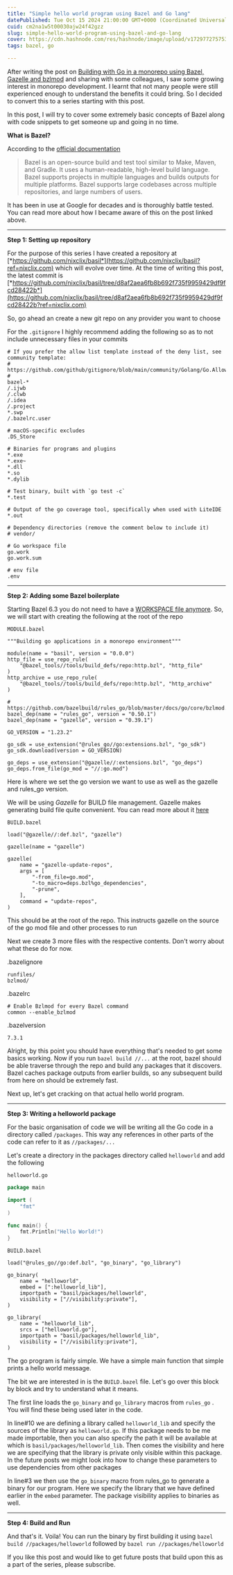 ```yaml
---
title: "Simple hello world program using Bazel and Go lang"
datePublished: Tue Oct 15 2024 21:00:00 GMT+0000 (Coordinated Universal Time)
cuid: cm2na1w5t00030ajw24f42gzz
slug: simple-hello-world-program-using-bazel-and-go-lang
cover: https://cdn.hashnode.com/res/hashnode/image/upload/v1729772757533/22499f0c-7700-4a2b-93d6-d1829eaa253f.jpeg
tags: bazel, go

---
```


After writing the post on [Building with Go in a monorepo using Bazel, Gazelle and bzlmod](https://nixclix.com/building-with-go-in-a-monorepo-using-bazel-gazelle-and-bzlmod/) and sharing with some colleagues, I saw some growing interest in monorepo development. I learnt that not many people were still experienced enough to understand the benefits it could bring. So I decided to convert this to a series starting with this post.

In this post, I will try to cover some extremely basic concepts of Bazel along with code snippets to get someone up and going in no time.

**What is Bazel?**

According to the [official documentation](https://bazel.build/about/intro?ref=nixclix.com)

> Bazel is an open-source build and test tool similar to Make, Maven, and Gradle. It uses a human-readable, high-level build language. Bazel supports projects in multiple languages and builds outputs for multiple platforms. Bazel supports large codebases across multiple repositories, and large numbers of users.

It has been in use at Google for decades and is thoroughly battle tested. You can read more about how I became aware of this on the post linked above.

---

**Step 1: Setting up repository**

For the purpose of this series I have created a repository at [*https://github.com/nixclix/basil*](https://github.com/nixclix/basil?ref=nixclix.com) which will evolve over time. At the time of writing this post, the latest commit is [*https://github.com/nixclix/basil/tree/d8af2aea6fb8b692f735f9959429df9fcd28422b*](https://github.com/nixclix/basil/tree/d8af2aea6fb8b692f735f9959429df9fcd28422b?ref=nixclix.com)

So, go ahead an create a new git repo on any provider you want to choose

For the `.gitignore` I highly recommend adding the following so as to not include unnecessary files in your commits

```plaintext
# If you prefer the allow list template instead of the deny list, see community template:
# https://github.com/github/gitignore/blob/main/community/Golang/Go.AllowList.gitignore
#
bazel-*
/.ijwb
/.clwb
/.idea
/.project
*.swp
/.bazelrc.user

# macOS-specific excludes
.DS_Store

# Binaries for programs and plugins
*.exe
*.exe~
*.dll
*.so
*.dylib

# Test binary, built with `go test -c`
*.test

# Output of the go coverage tool, specifically when used with LiteIDE
*.out

# Dependency directories (remove the comment below to include it)
# vendor/

# Go workspace file
go.work
go.work.sum

# env file
.env
```

---

**Step 2: Adding some Bazel boilerplate**

Starting Bazel 6.3 you do not need to have a [WORKSPACE file anymore](https://bazel.build/external/migration?ref=nixclix.com). So, we will start with creating the following at the root of the repo

`MODULE.bazel`

```plaintext
"""Building go applications in a monorepo environment"""

module(name = "basil", version = "0.0.0")
http_file = use_repo_rule(
    "@bazel_tools//tools/build_defs/repo:http.bzl", "http_file"
)
http_archive = use_repo_rule(
    "@bazel_tools//tools/build_defs/repo:http.bzl", "http_archive"
)

# https://github.com/bazelbuild/rules_go/blob/master/docs/go/core/bzlmod.md
bazel_dep(name = "rules_go", version = "0.50.1")
bazel_dep(name = "gazelle", version = "0.39.1")

GO_VERSION = "1.23.2"

go_sdk = use_extension("@rules_go//go:extensions.bzl", "go_sdk")
go_sdk.download(version = GO_VERSION)

go_deps = use_extension("@gazelle//:extensions.bzl", "go_deps")
go_deps.from_file(go_mod = "//:go.mod")
```

Here is where we set the go version we want to use as well as the gazelle and rules\_go version.

We will be using *Gazelle* for BUILD file management. Gazelle makes generating build file quite convenient. You can read more about it [here](https://github.com/bazel-contrib/bazel-gazelle?ref=nixclix.com)

`BUILD.bazel`

```plaintext
load("@gazelle//:def.bzl", "gazelle")

gazelle(name = "gazelle")

gazelle(
    name = "gazelle-update-repos",
    args = [
        "-from_file=go.mod",
        "-to_macro=deps.bzl%go_dependencies",
        "-prune",
    ],
    command = "update-repos",
)
```

This should be at the root of the repo. This instructs gazelle on the source of the go mod file and other processes to run

Next we create 3 more files with the respective contents. Don't worry about what these do for now.

.bazelignore

```text
runfiles/
bzlmod/
```

.bazelrc

```plaintext
# Enable Bzlmod for every Bazel command
common --enable_bzlmod
```

.bazelversion

```plaintext
7.3.1
```

Alright, by this point you should have everything that's needed to get some basics working. Now if you run `bazel build //...` at the root, bazel should be able traverse through the repo and build any packages that it discovers. Bazel caches package outputs from earlier builds, so any subsequent build from here on should be extremely fast.

Next up, let's get cracking on that actual hello world program.

---

**Step 3: Writing a helloworld package**

For the basic organisation of code we will be writing all the Go code in a directory called `/packages`. This way any references in other parts of the code can refer to it as `//packages/...`

Let's create a directory in the packages directory called `helloworld` and add the following

`helloworld.go`

```go
package main

import (
	"fmt"
)

func main() {
	fmt.Println("Hello World!")
}
```

`BUILD.bazel`

```plaintext
load("@rules_go//go:def.bzl", "go_binary", "go_library")

go_binary(
    name = "helloworld",
    embed = [":helloworld_lib"],
    importpath = "basil/packages/helloworld",
    visibility = ["//visibility:private"],
)

go_library(
    name = "helloworld_lib",
    srcs = ["helloworld.go"],
    importpath = "basil/packages/helloworld_lib",
    visibility = ["//visibility:private"],
)
```

The go program is fairly simple. We have a simple main function that simple prints a hello world message.

The bit we are interested in is the `BUILD.bazel` file. Let's go over this block by block and try to understand what it means.

The first line loads the `go_binary` and `go_library` macros from `rules_go` . You will find these being used later in the code.

In line#10 we are defining a library called `helloworld_lib` and specify the sources of the library as `helloworld.go`. If this package needs to be me made importable, then you can also specify the path it will be available at which is `basil/packages/helloworld_lib`. Then comes the visibility and here we are specifying that the library is private only visible within this package. In the future posts we might look into how to change these parameters to use dependencies from other packages

In line#3 we then use the `go_binary` macro from rules\_go to generate a binary for our program. Here we specify the library that we have defined earlier in the `embed` parameter. The package visibility applies to binaries as well.

---

**Step 4: Build and Run**

And that's it. Voila! You can run the binary by first building it using `bazel build //packages/helloworld` followed by `bazel run //packages/helloworld`

If you like this post and would like to get future posts that build upon this as a part of the series, please subscribe.